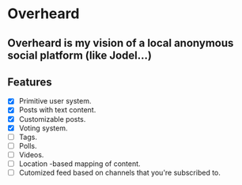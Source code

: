 # Overheard

## Overheard is my vision of a local anonymous social platform (like Jodel...)

## Features

- [x] Primitive user system.
- [x] Posts with text content.
- [x] Customizable posts.
- [x] Voting system.
- [ ] Tags.
- [ ] Polls.
- [ ] Videos.
- [ ] Location -based mapping of content.
- [ ] Cutomized feed based on channels that you're subscribed to.    
